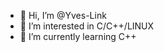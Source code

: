 - 👋 Hi, I’m @Yves-Link
- 👀 I’m interested in C/C++/LINUX
- 🌱 I’m currently learning C++


<!---
Yves-Link/Yves-Link is a ✨ special ✨ repository because its `README.md` (this file) appears on your GitHub profile.
You can click the Preview link to take a look at your changes.
--->
